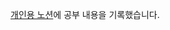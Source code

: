 [개인용 노션](https://www.notion.so/jnam/Book-Head-First-Design-Patterns-64032cde9267449e9a29a43fee4c3b7c)에 공부 내용을 기록했습니다.
